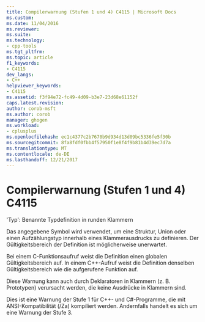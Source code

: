 ```yaml
---
title: Compilerwarnung (Stufen 1 und 4) C4115 | Microsoft Docs
ms.custom: 
ms.date: 11/04/2016
ms.reviewer: 
ms.suite: 
ms.technology:
- cpp-tools
ms.tgt_pltfrm: 
ms.topic: article
f1_keywords:
- C4115
dev_langs:
- C++
helpviewer_keywords:
- C4115
ms.assetid: f3f94e72-fc49-4d09-b3e7-23d68e61152f
caps.latest.revision: 
author: corob-msft
ms.author: corob
manager: ghogen
ms.workload:
- cplusplus
ms.openlocfilehash: ec1c4377c2b7670b9d934d13d09bc5336fe5f30b
ms.sourcegitcommit: 8fa8fdf0fbb4f57950f1e8f4f9b81b4d39ec7d7a
ms.translationtype: MT
ms.contentlocale: de-DE
ms.lasthandoff: 12/21/2017
---
```

# <a name="compiler-warning-levels-1-and-4-c4115"></a>Compilerwarnung (Stufen 1 und 4) C4115
'Typ': Benannte Typdefinition in runden Klammern  
  
 Das angegebene Symbol wird verwendet, um eine Struktur, Union oder einen Aufzählungstyp innerhalb eines Klammerausdrucks zu definieren. Der Gültigkeitsbereich der Definition ist möglicherweise unerwartet.  
  
 Bei einem C-Funktionsaufruf weist die Definition einen globalen Gültigkeitsbereich auf. In einem C++-Aufruf weist die Definition denselben Gültigkeitsbereich wie die aufgerufene Funktion auf.  
  
 Diese Warnung kann auch durch Deklaratoren in Klammern (z. B. Prototypen) verursacht werden, die keine Ausdrücke in Klammern sind.  
  
 Dies ist eine Warnung der Stufe 1 für C++- und C#-Programme, die mit ANSI-Kompatibilität (/Za) kompiliert werden. Andernfalls handelt es sich um eine Warnung der Stufe 3.